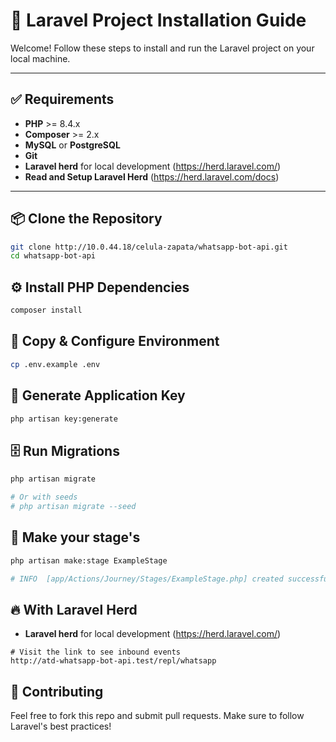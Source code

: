 # 🚀 Laravel Project Installation Guide

Welcome! Follow these steps to install and run the Laravel project on your local machine.

---

## ✅ Requirements

- **PHP** >= 8.4.x
- **Composer** >= 2.x
- **MySQL** or **PostgreSQL**
- **Git**
- **Laravel herd** for local development (https://herd.laravel.com/)
- **Read and Setup Laravel Herd** (https://herd.laravel.com/docs)

---

## 📦 Clone the Repository

```bash
git clone http://10.0.44.18/celula-zapata/whatsapp-bot-api.git
cd whatsapp-bot-api
```

## ⚙️ Install PHP Dependencies

```bash
composer install
```

## 🔐 Copy & Configure Environment

```bash
cp .env.example .env
```

## 🔑 Generate Application Key

```bash
php artisan key:generate
```

## 🗄️ Run Migrations

```bash
php artisan migrate

# Or with seeds
# php artisan migrate --seed
```

## 🍔 Make your stage's

```bash
php artisan make:stage ExampleStage

# INFO  [app/Actions/Journey/Stages/ExampleStage.php] created successfully.
```

## 🔥 With Laravel Herd
- **Laravel herd** for local development (https://herd.laravel.com/)
```
# Visit the link to see inbound events
http://atd-whatsapp-bot-api.test/repl/whatsapp
```

## 🤝 Contributing

Feel free to fork this repo and submit pull requests. Make sure to follow Laravel's best practices!